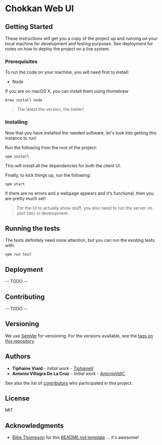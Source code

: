 # Chokkan Web UI

## Getting Started

These instructions will get you a copy of the project up and running on your local machine for development and testing purposes. See deployment for notes on how to deploy the project on a live system.

### Prerequisites

To run the code on your machine, you will need first to install:
- Node

If you are on macOS X, you can install them using Homebrew
```
brew install node
```

> The latest the version, the better!

### Installing

Now that you have installed the needed software, let's look into getting this instance to run!

Run the following from the root of the project:

```
npm install
```

This will install all the dependencies for both the client UI.

Finally, to kick things up, run the following:

```
npm start
```

If there are no errors and a webpage appears and it's functional, then you are pretty much set!

> For the UI to actually show stuff, you also need to run the server on port `5001` in development.

## Running the tests

The tests definitely need more attention, but you can run the existing tests with:

```
npm run test
```

## Deployment

-- TODO --

## Contributing

-- TODO --

## Versioning

We use [SemVer](http://semver.org/) for versioning. For the versions available, see the [tags on this repository](https://github.com/your/project/tags). 

## Authors

* **Tiphaine Viard** - *Initial work* - [TiphaineV](https://github.com/TiphaineV)
* **Antonio Villagra De La Cruz** - *Initial work* - [AntonioVdlC](https://github.com/AntonioVdlC)

See also the list of [contributors](https://github.com/your/project/contributors) who participated in this project.

## License

MIT

## Acknowledgments

* [Billie Thompson](https://github.com/PurpleBooth) for this [README.md template](https://gist.github.com/PurpleBooth/109311bb0361f32d87a2) ... it's awesome!

